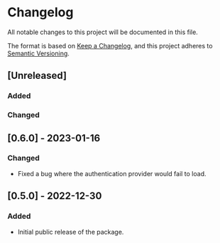 # Changelog

All notable changes to this project will be documented in this file.

The format is based on [Keep a Changelog](https://keepachangelog.com/en/1.0.0/),
and this project adheres to [Semantic Versioning](https://semver.org/spec/v2.0.0.html).

## [Unreleased]

### Added

### Changed

## [0.6.0] - 2023-01-16

### Changed

- Fixed a bug where the authentication provider would fail to load.

## [0.5.0] - 2022-12-30

### Added

- Initial public release of the package.
